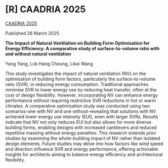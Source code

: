 # [R] CAADRIA 2025

[CAADRIA 2025](https://www.researchgate.net/publication/389754720_The_Impact_of_Natural_Ventilation_on_Building_Form_Optimisation_for_Energy_Efficiency_A_comparative_study_of_surface-to-volume_ratio_with_and_without_natural_ventilation)

Published 26 March 2025

**The Impact of Natural Ventilation on Building Form Optimisation for Energy Efficiency: A comparative study of surface-to-volume ratio with and without natural ventilation**

Yang Yang, Lok Hang Cheung, Likai Wang

This study investigates the impact of natural ventilation (NV) on the optimisation of building form factors, particularly the surface-to-volume ratio (SVR), in reducing energy consumption. Traditional approaches minimise SVR to lower energy use by reducing heat transfer, often at the cost of design flexibility. However, incorporating NV can enhance energy performance without requiring restrictive SVR reductions in hot or warm climates. A comparative optimisation study was conducted using two scenarios-one with NV and one without-revealing that solutions with NV achieved lower energy use intensity (EUI), even with larger SVRs. Results indicate that NV not only reduces EUI but also allows for more diverse building forms, enabling designs with increased cantilevers and reduced repetitive massing without energy penalties. This research extends prior studies by examining the whole-building impact of NV rather than isolated design elements. Future studies may delve into how factors like wind speed and direction influence SVR and energy performance, offering actionable insights for architects aiming to balance energy efficiency and architectural flexibility.
